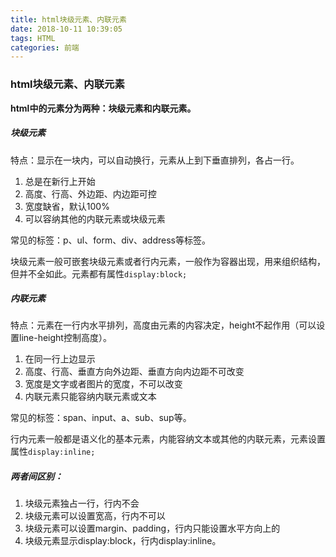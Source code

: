 ```yaml
---
title: html块级元素、内联元素
date: 2018-10-11 10:39:05
tags: HTML
categories: 前端
---
```


### html块级元素、内联元素

**html中的元素分为两种：块级元素和内联元素。**

##### 块级元素

特点：显示在一块内，可以自动换行，元素从上到下垂直排列，各占一行。

1. 总是在新行上开始
2. 高度、行高、外边距、内边距可控
3. 宽度缺省，默认100%
4. 可以容纳其他的内联元素或块级元素

常见的标签：p、ul、form、div、address等标签。

块级元素一般可嵌套块级元素或者行内元素，一般作为容器出现，用来组织结构，但并不全如此。元素都有属性`display:block;`

##### 内联元素

特点：元素在一行内水平排列，高度由元素的内容决定，height不起作用（可以设置line-height控制高度）。

1. 在同一行上边显示
2. 高度、行高、垂直方向外边距、垂直方向内边距不可改变
3. 宽度是文字或者图片的宽度，不可以改变
4. 内联元素只能容纳内联元素或文本

常见的标签：span、input、a、sub、sup等。

行内元素一般都是语义化的基本元素，内能容纳文本或其他的内联元素，元素设置属性`display:inline;`

##### 两者间区别：

1. 块级元素独占一行，行内不会
2. 块级元素可以设置宽高，行内不可以
3. 块级元素可以设置margin、padding，行内只能设置水平方向上的
4. 块级元素显示display:block，行内display:inline。